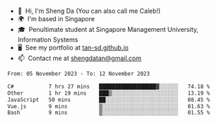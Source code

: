 <!---
tan-sd/tan-sd is a ✨ special ✨ repository because its `README.md` (this file) appears on your GitHub profile.
You can click the Preview link to take a look at your changes.
--->
- 👋  Hi, I'm Sheng Da (You can also call me Caleb!)
- 🌍  I'm based in Singapore
- 🎓  Penultimate student at Singapore Management University, Information Systems
- 🖥️  See my portfolio at [tan-sd.github.io](https://tan-sd.github.io/)
- 📫  Contact me at [shengdatan@gmail.com](mailto:shengdatan@gmail.com)

<!--START_SECTION:waka-->

```txt
From: 05 November 2023 - To: 12 November 2023

C#           7 hrs 27 mins   ██████████████████▓░░░░░░   74.18 %
Other        1 hr 19 mins    ███▒░░░░░░░░░░░░░░░░░░░░░   13.19 %
JavaScript   50 mins         ██░░░░░░░░░░░░░░░░░░░░░░░   08.45 %
Vue.js       9 mins          ▒░░░░░░░░░░░░░░░░░░░░░░░░   01.63 %
Bash         9 mins          ▒░░░░░░░░░░░░░░░░░░░░░░░░   01.55 %
```

<!--END_SECTION:waka-->
